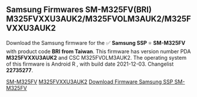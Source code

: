 <h2>Samsung Firmwares SM-M325FV(BRI) M325FVXXU3AUK2/M325FVOLM3AUK2/M325FVXXU3AUK2</h2>
Download the Samsung firmware for the ✅ <strong>Samsung SSP </strong> ⭐ <strong>SM-M325FV</strong> with product code <strong>BRI</strong> <strong> from Taiwan</strong>. This firmware has version number PDA <strong>M325FVXXU3AUK2</strong> and CSC M325FVOLM3AUK2. The operating system of this firmware is Android R , with build date 2021-12-03. Changelist <strong>22735277</strong>.


[SM-M325FV](https://samfirm.shop/samsung/model/SM-M325FV)
[M325FVXXU3AUK2](https://samfirm.shop/samsung/pda/M325FVXXU3AUK2)
[Download Firmware Samsung SSP SM-M325FV](https://samfirm.shop/samsung/firmware/480123)
